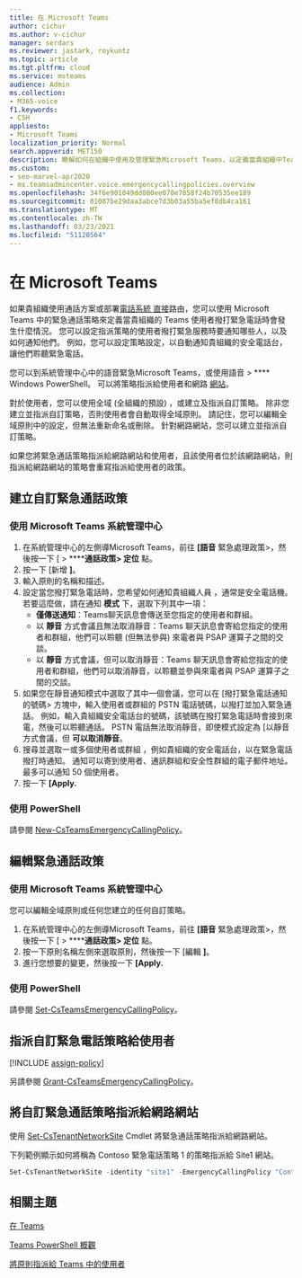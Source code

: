 ```yaml
---
title: 在 Microsoft Teams
author: cichur
ms.author: v-cichur
manager: serdars
ms.reviewer: jastark, roykuntz
ms.topic: article
ms.tgt.pltfrm: cloud
ms.service: msteams
audience: Admin
ms.collection:
- M365-voice
f1.keywords:
- CSH
appliesto:
- Microsoft Teams
localization_priority: Normal
search.appverid: MET150
description: 瞭解如何在組織中使用及管理緊急Microsoft Teams，以定義當貴組織中Teams使用者撥打緊急電話時會發生什麼情況。
ms.custom:
- seo-marvel-apr2020
- ms.teamsadmincenter.voice.emergencycallingpolicies.overview
ms.openlocfilehash: 34f6e901049dd080ee070e7858f24b70535ee189
ms.sourcegitcommit: 01087be29daa3abce7d3b03a55ba5ef8db4ca161
ms.translationtype: MT
ms.contentlocale: zh-TW
ms.lasthandoff: 03/23/2021
ms.locfileid: "51120564"
---
```

# <a name="manage-emergency-calling-policies-in-microsoft-teams"></a>在 Microsoft Teams

如果貴組織使用[](set-up-calling-plans.md)通話方案或部署[電話系統 直接](direct-routing-landing-page.md)路由，您可以使用 Microsoft Teams 中的緊急通話策略來定義當貴組織的 Teams 使用者撥打緊急電話時會發生什麼情況。 您可以設定指派策略的使用者撥打緊急服務時要通知哪些人，以及如何通知他們。 例如，您可以設定策略設定，以自動通知貴組織的安全電話台，讓他們聆聽緊急電話。  

您可以到系統管理中心中的語音緊急Microsoft Teams，或使用語音  >  **** Windows PowerShell。 可以將策略指派給使用者和網路 [網站](cloud-voice-network-settings.md)。

對於使用者，您可以使用全域 (全組織的預設) ，或建立及指派自訂策略。 除非您建立並指派自訂策略，否則使用者會自動取得全域原則。 請記住，您可以編輯全域原則中的設定，但無法重新命名或刪除。 針對網路網站，您可以建立並指派自訂策略。

如果您將緊急通話策略指派給網路網站和使用者，且該使用者位於該網路網站，則指派給網路網站的策略會重寫指派給使用者的政策。

## <a name="create-a-custom-emergency-calling-policy"></a>建立自訂緊急通話政策

### <a name="using-the-microsoft-teams-admin-center"></a>使用 Microsoft Teams 系統管理中心

1. 在系統管理中心的左側導Microsoft Teams，前往 **[語音** 緊急處理政策>，然後按一下 [  >  ******通話政策> 定位** 點。
2. 按一下 [新增 **]**。
3. 輸入原則的名稱和描述。
4. 設定當您撥打緊急電話時，您希望如何通知貴組織人員 ，通常是安全電話機。 若要這麼做，請在通知 **模式** 下，選取下列其中一項：
    - **僅傳送通知**：Teams聊天訊息會傳送至您指定的使用者和群組。
    - 以 **靜音** 方式會議且無法取消靜音：Teams 聊天訊息會寄給您指定的使用者和群組，他們可以聆聽 (但無法參與) 來電者與 PSAP 運算子之間的交談。
    - 以 **靜音** 方式會議，但可以取消靜音：Teams 聊天訊息會寄給您指定的使用者和群組，他們可以取消靜音，以聆聽並參與來電者與 PSAP 運算子之間的交談。
5.  如果您在靜音通知模式中選取了其中一個會議，您可以在 [撥打緊急電話通知的號碼> 方塊中，輸入使用者或群組的 PSTN 電話號碼，以撥打並加入緊急通話。 例如，輸入貴組織安全電話台的號碼，該號碼在撥打緊急電話時會接到來電，然後可以聆聽通話。 PSTN 電話無法取消靜音，即使模式設定為 [以靜音方式會議，但 **可以取消靜音**。
6. 搜尋並選取一或多個使用者或群組 ，例如貴組織的安全電話台，以在緊急電話撥打時通知。  通知可以寄到使用者、通訊群組和安全性群組的電子郵件地址。 最多可以通知 50 個使用者。
7. 按一下 **[Apply.**

### <a name="using-powershell"></a>使用 PowerShell

請參閱 [New-CsTeamsEmergencyCallingPolicy](/powershell/module/skype/new-csteamsemergencycallingpolicy)。

## <a name="edit-an-emergency-calling-policy"></a>編輯緊急通話政策

### <a name="using-the-microsoft-teams-admin-center"></a>使用 Microsoft Teams 系統管理中心

您可以編輯全域原則或任何您建立的任何自訂策略。

1. 在系統管理中心的左側導Microsoft Teams，前往 **[語音** 緊急處理政策>，然後按一下 [  >  ******通話政策> 定位** 點。
2. 按一下原則名稱左側來選取原則，然後按一下 [編輯 **]**。
3. 進行您想要的變更，然後按一下 **[Apply.**

### <a name="using-powershell"></a>使用 PowerShell

請參閱 [Set-CsTeamsEmergencyCallingPolicy](/powershell/module/skype/set-csteamsemergencycallingpolicy)。

## <a name="assign-a-custom-emergency-calling-policy-to-users"></a>指派自訂緊急電話策略給使用者

[!INCLUDE [assign-policy](includes/assign-policy.md)]

另請參閱 [Grant-CsTeamsEmergencyCallingPolicy](/powershell/module/skype/grant-csteamsemergencycallingpolicy)。

## <a name="assign-a-custom-emergency-calling-policy-to-a-network-site"></a>將自訂緊急通話策略指派給網路網站

使用 [Set-CsTenantNetworkSite](/powershell/module/skype/set-cstenantnetworksite) Cmdlet 將緊急通話策略指派給網路網站。

下列範例顯示如何將稱為 Contoso 緊急電話策略 1 的策略指派給 Site1 網站。

```powershell
Set-CsTenantNetworkSite -identity "site1" -EmergencyCallingPolicy "Contoso Emergency Calling Policy 1"
```

## <a name="related-topics"></a>相關主題

[在 Teams](manage-emergency-call-routing-policies.md)

[Teams PowerShell 概觀](teams-powershell-overview.md)

[將原則指派給 Teams 中的使用者](assign-policies.md)